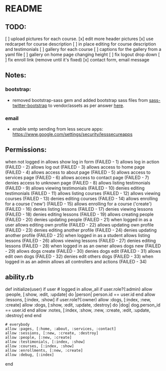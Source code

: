 README
====================

TODO:
-------
[ ] upload pictures for each course.
[x] edit more header pictures
[x] use redcarpet for course description
[ ] in place editing for course description and testimonials
[ ] gallery for each course
[ ] captions for the gallery from a yaml file
[ ] gallery on home page changing height
[ ] fix logout drop down
[ ] fix enroll link (remove until it's fixed)
[x] contact form, email message


Notes:
------

### bootstrap:
- removed bootstrap-sass gem and added bootstrap sass files from [sass-twitter-bootstrap](https://github.com/jlong/sass-twitter-bootstrap) to vendor/assets as per answer [here](http://stackoverflow.com/a/15868449).

### email
- enable smtp sending from less secure apps: https://www.google.com/settings/security/lesssecureapps

Permissions:
------------

  when not logged in
    allows show log in form (FAILED - 1)
    allows log in action (FAILED - 2)
    allows log out (FAILED - 3)
    allows access to home page (FAILED - 4)
    allows access to about page (FAILED - 5)
    allows access to services page (FAILED - 6)
    allows access to contact page (FAILED - 7)
    denies access to unknown page (FAILED - 8)
    allows listing testimonials (FAILED - 9)
    allows viewing testimonials (FAILED - 10)
    denies editing testimonials (FAILED - 11)
    allows listing courses (FAILED - 12)
    allows viewing courses (FAILED - 13)
    denies editing courses (FAILED - 14)
    allows enrolling for a course ('new') (FAILED - 15)
    allows enrolling for a course ('create') (FAILED - 16)
    denies listing lessons (FAILED - 17)
    denies viewing lessons (FAILED - 18)
    denies editing lessons (FAILED - 19)
    allows creating people (FAILED - 20)
    denies updating people (FAILED - 21)
  when logged in as a user
    allows editing own profile (FAILED - 22)
    allows updating own profile (FAILED - 23)
    denies editing another profile (FAILED - 24)
    denies updating another profile (FAILED - 25)
  when logged in as a student
    allows listing lessons (FAILED - 26)
    allows viewing lessons (FAILED - 27)
    denies editing lessons (FAILED - 28)
  when logged in as an owner
    allows dogs new (FAILED - 29)
    allows dogs create (FAILED - 30)
    denies dogs edit (FAILED - 31)
    allows edit own dogs (FAILED - 32)
    denies edit others dogs (FAILED - 33)
  when logged in as an admin
    allows all controllers and actions (FAILED - 34)

ability.rb
----------
def initialize(user)
    if user
      # logged in
      allow_all if user.role?(:admin)
      allow :people, [:show, :edit, :update] do |person|
        person.id == user.id
      end
      allow :lessons, [:index, :show]
      if user.role?(:owner)
        allow :dogs, [:index, :new, :create]
        allow :dogs, [:show, :edit, :update, :destroy] do |dog|
          dog.person_id == user.id
        end
        allow :notes, [:index, :show, :new, :create, :edit, :update, :destroy]
      end
    end

    # everybody
    allow :pages, [:home, :about, :services, :contact]
    allow :sessions, [:new, :create, :destroy]
    allow :people, [:new, :create]
    allow :testimonials, [:index, :show]
    allow :courses, [:index, :show]
    allow :enrollments, [:new, :create]
    allow :debug, [:index]
  end
